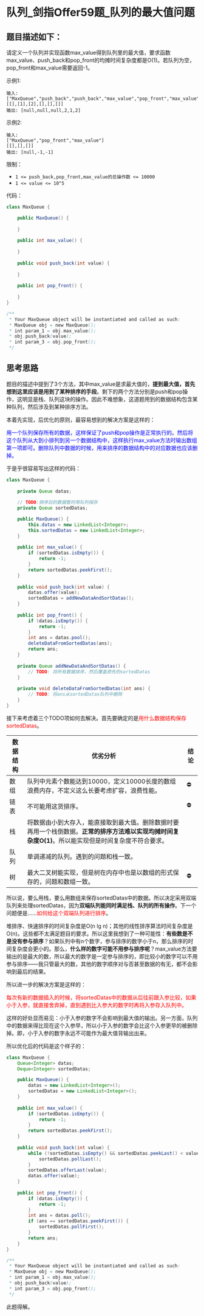 # 队列\_剑指Offer59题\_队列的最大值问题

## 题目描述如下：

请定义一个队列并实现函数max\_value得到队列里的最大值，要求函数max\_value、push\_back和pop\_front的均摊时间复杂度都是O(1)。若队列为空，pop\_front和max\_value需要返回-1。

示例1:

~~~shell
输入: 
["MaxQueue","push_back","push_back","max_value","pop_front","max_value"]
[[],[1],[2],[],[],[]]
输出: [null,null,null,2,1,2]
~~~

示例2:

```shell
输入: 
["MaxQueue","pop_front","max_value"]
[[],[],[]]
输出: [null,-1,-1]
```

限制：

- `1 <= push_back,pop_front,max_value的总操作数 <= 10000`
- `1 <= value <= 10^5`

代码：

~~~java
class MaxQueue {

    public MaxQueue() {
         
    }
    
    public int max_value() {
         
    }
    
    public void push_back(int value) {
         
    }
    
    public int pop_front() {
         
    }
}

/**
 * Your MaxQueue object will be instantiated and called as such:
 * MaxQueue obj = new MaxQueue();
 * int param_1 = obj.max_value();
 * obj.push_back(value);
 * int param_3 = obj.pop_front();
 */
~~~

## 思考思路

题目的描述中提到了3个方法，其中max\_value是求最大值的，**提到最大值，首先想到这里应该是用到了某种排序的手段**。剩下的两个方法分别是push和pop操作，这明显是栈、队列这块的操作。因此不难想象，这道题用到的数据结构包含某种队列，然后涉及到某种排序方法。

本着先实现，后优化的原则，最容易想到的解决方案是这样的：

<span style="color:blue">用一个队列保存所有的数据，这样保证了push和pop操作是正常执行的。然后将这个队列从大到小排列到另一个数据结构中，这样执行max_value方法时输出数组第一项即可。删除队列中数据的时候，用来排序的数据结构中的对应数据也应该删掉。</span>

于是乎很容易写出这样的代码：

~~~java
class MaxQueue {
    
    private Queue datas;
    
    // TODO:排序后的数据暂时用队列保存
    private Queue sortedDatas;

    public MaxQueue() {
        this.datas = new LinkedList<Integer>;
        this.sortedDatas = new LinkedList<Integer>;
    }
    
    public int max_value() {
        if (sortedDatas.isEmpty()) {
            return -1;
        }
        return sortedDatas.peekFirst();
    }
    
    public void push_back(int value) {
        datas.offer(value);
        sortedDatas = addNewDataAndSortDatas();
    }
    
    public int pop_front() {
        if (datas.isEmpty()) {
			return -1;
        }
        int ans = datas.pool();
        deleteDataFromSortedDatas(ans);
        return ans;
    }
    
    private Queue addNewDataAndSortDatas() {
        // TODO: 将所有数据排序，然后覆盖原先的sortedDatas
    }
    
    private void deleteDataFromSortedDatas(int ans) {
        // TODO: 将ans从sortedDatas队列中删除
    }
}
~~~

接下来考虑着三个TODO项如何去解决。首先要确定的是<span style="color:red">用什么数据结构保存sortedDatas</span>。

| 数据结构 | 优劣分析                                                     | 结论       |
| -------- | ------------------------------------------------------------ | ---------- |
| 数组     | 队列中元素个数能达到10000，定义10000长度的数组浪费内存，不定义这么长要考虑扩容，浪费性能。 | :no_entry: |
| 链表     | 不可能用这货排序。                                           | :no_entry: |
| 栈       | 将数据由小到大存入，能直接取到最大值。删除数据时要再用一个栈倒数据。**正常的排序方法难以实现均摊时间复杂度O(1)**。所以能实现但是时间复杂度不符合要求。 |            |
| 队列     | 单调递减的队列。遇到的问题和栈一致。                         |            |
| 树       | 最大二叉树能实现，但是树在内存中也是以数组的形式保存的，问题和数组一致。 | :no_entry: |

所以说，要么用栈，要么用数组来保存sortedDatas中的数据。所以决定采用双端队列来处理sortedDatas，因为**双端队列能同时满足栈、队列的所有操作**。下一个问题便是……<span style="color:red">如何给这个双端队列进行排序</span>。

堆排序、快速排序的时间复杂度是O(n lg n)；其他的线性排序算法时间复杂度是O(n)。这些都不太满足题目的要求。所以这里我想到了一种可能性：**有些数是不是没有参与排序**？如果队列中有n个数字，参与排序的数字小于n，那么排序的时间复杂度会更小的。那么，**什么样的数字可能不用参与排序呢**？max\_value方法要输出的是最大的数，所以最大的数字是一定参与排序的，即比较小的数字可以不用参与排序——我只管最大的数，其他的数字顺序对与否甚至数据的有无，都不会影响到最后的结果。

所以进一步的解决方案是这样的：

<span style="color:red">每次有新的数据插入的时候，将sortedDatas中的数据从后往前跟入参比较，如果小于入参，就直接舍弃掉，直到遇到比入参大的数字时再将入参存入队列中。</span>

这样的好处显而易见：小于入参的数字不会影响到最大值的输出。另一方面，队列中的数据来得比现在这个入参早，所以小于入参的数字会比这个入参更早的被删除掉。即，小于入参的数字永远不可能作为最大值背输出出来。

所以优化后的代码是这个样子的：

~~~java
class MaxQueue {
    Queue<Integer> datas;
    Deque<Integer> sortedDatas;

    public MaxQueue() {
        datas = new LinkedList<Integer>();
        sortedDatas = new LinkedList<Integer>();
    }
    
    public int max_value() {
        if (sortedDatas.isEmpty()) {
            return -1;
        }
        return sortedDatas.peekFirst();
    }
    
    public void push_back(int value) {
        while (!sortedDatas.isEmpty() && sortedDatas.peekLast() < value) {
            sortedDatas.pollLast();
        }
        sortedDatas.offerLast(value);
        datas.offer(value);
    }
    
    public int pop_front() {
        if (datas.isEmpty()) {
            return -1;
        }
        int ans = datas.poll();
        if (ans == sortedDatas.peekFirst()) {
            sortedDatas.pollFirst();
        }
        return ans;
    }
}

/**
 * Your MaxQueue object will be instantiated and called as such:
 * MaxQueue obj = new MaxQueue();
 * int param_1 = obj.max_value();
 * obj.push_back(value);
 * int param_3 = obj.pop_front();
 */
~~~

此题得解。